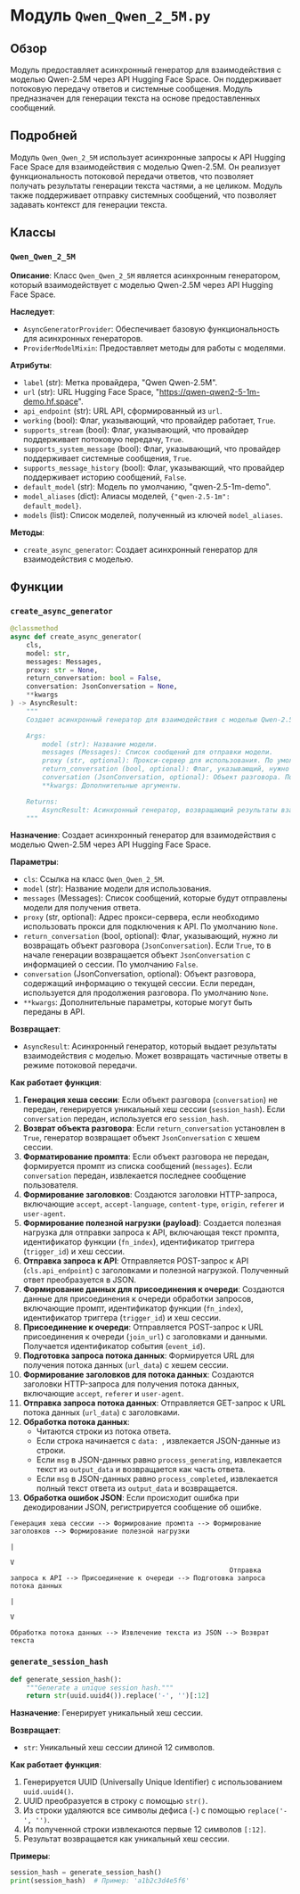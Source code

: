 # Модуль `Qwen_Qwen_2_5M.py`

## Обзор

Модуль предоставляет асинхронный генератор для взаимодействия с моделью Qwen-2.5M через API Hugging Face Space. Он поддерживает потоковую передачу ответов и системные сообщения. Модуль предназначен для генерации текста на основе предоставленных сообщений.

## Подробней

Модуль `Qwen_Qwen_2_5M` использует асинхронные запросы к API Hugging Face Space для взаимодействия с моделью Qwen-2.5M. Он реализует функциональность потоковой передачи ответов, что позволяет получать результаты генерации текста частями, а не целиком. Модуль также поддерживает отправку системных сообщений, что позволяет задавать контекст для генерации текста.

## Классы

### `Qwen_Qwen_2_5M`

**Описание**: Класс `Qwen_Qwen_2_5M` является асинхронным генератором, который взаимодействует с моделью Qwen-2.5M через API Hugging Face Space.

**Наследует**:
- `AsyncGeneratorProvider`: Обеспечивает базовую функциональность для асинхронных генераторов.
- `ProviderModelMixin`: Предоставляет методы для работы с моделями.

**Атрибуты**:
- `label` (str): Метка провайдера, "Qwen Qwen-2.5M".
- `url` (str): URL Hugging Face Space, "https://qwen-qwen2-5-1m-demo.hf.space".
- `api_endpoint` (str): URL API, сформированный из `url`.
- `working` (bool): Флаг, указывающий, что провайдер работает, `True`.
- `supports_stream` (bool): Флаг, указывающий, что провайдер поддерживает потоковую передачу, `True`.
- `supports_system_message` (bool): Флаг, указывающий, что провайдер поддерживает системные сообщения, `True`.
- `supports_message_history` (bool): Флаг, указывающий, что провайдер поддерживает историю сообщений, `False`.
- `default_model` (str): Модель по умолчанию, "qwen-2.5-1m-demo".
- `model_aliases` (dict): Алиасы моделей, `{"qwen-2.5-1m": default_model}`.
- `models` (list): Список моделей, полученный из ключей `model_aliases`.

**Методы**:
- `create_async_generator`: Создает асинхронный генератор для взаимодействия с моделью.

## Функции

### `create_async_generator`

```python
@classmethod
async def create_async_generator(
    cls,
    model: str,
    messages: Messages,
    proxy: str = None,
    return_conversation: bool = False,
    conversation: JsonConversation = None,
    **kwargs
) -> AsyncResult:
    """
    Создает асинхронный генератор для взаимодействия с моделью Qwen-2.5M.

    Args:
        model (str): Название модели.
        messages (Messages): Список сообщений для отправки модели.
        proxy (str, optional): Прокси-сервер для использования. По умолчанию `None`.
        return_conversation (bool, optional): Флаг, указывающий, нужно ли возвращать объект разговора. По умолчанию `False`.
        conversation (JsonConversation, optional): Объект разговора. По умолчанию `None`.
        **kwargs: Дополнительные аргументы.

    Returns:
        AsyncResult: Асинхронный генератор, возвращающий результаты взаимодействия с моделью.
    """
```

**Назначение**: Создает асинхронный генератор для взаимодействия с моделью Qwen-2.5M через API Hugging Face Space.

**Параметры**:
- `cls`: Ссылка на класс `Qwen_Qwen_2_5M`.
- `model` (str): Название модели для использования.
- `messages` (Messages): Список сообщений, которые будут отправлены модели для получения ответа.
- `proxy` (str, optional): Адрес прокси-сервера, если необходимо использовать прокси для подключения к API. По умолчанию `None`.
- `return_conversation` (bool, optional): Флаг, указывающий, нужно ли возвращать объект разговора (`JsonConversation`). Если `True`, то в начале генерации возвращается объект `JsonConversation` с информацией о сессии. По умолчанию `False`.
- `conversation` (JsonConversation, optional): Объект разговора, содержащий информацию о текущей сессии. Если передан, используется для продолжения разговора. По умолчанию `None`.
- `**kwargs`: Дополнительные параметры, которые могут быть переданы в API.

**Возвращает**:
- `AsyncResult`: Асинхронный генератор, который выдает результаты взаимодействия с моделью. Может возвращать частичные ответы в режиме потоковой передачи.

**Как работает функция**:
1. **Генерация хеша сессии**: Если объект разговора (`conversation`) не передан, генерируется уникальный хеш сессии (`session_hash`). Если `conversation` передан, используется его `session_hash`.
2. **Возврат объекта разговора**: Если `return_conversation` установлен в `True`, генератор возвращает объект `JsonConversation` с хешем сессии.
3. **Форматирование промпта**: Если объект разговора не передан, формируется промпт из списка сообщений (`messages`). Если `conversation` передан, извлекается последнее сообщение пользователя.
4. **Формирование заголовков**: Создаются заголовки HTTP-запроса, включающие `accept`, `accept-language`, `content-type`, `origin`, `referer` и `user-agent`.
5. **Формирование полезной нагрузки (payload)**: Создается полезная нагрузка для отправки запроса к API, включающая текст промпта, идентификатор функции (`fn_index`), идентификатор триггера (`trigger_id`) и хеш сессии.
6. **Отправка запроса к API**: Отправляется POST-запрос к API (`cls.api_endpoint`) с заголовками и полезной нагрузкой. Полученный ответ преобразуется в JSON.
7. **Формирование данных для присоединения к очереди**: Создаются данные для присоединения к очереди обработки запросов, включающие промпт, идентификатор функции (`fn_index`), идентификатор триггера (`trigger_id`) и хеш сессии.
8. **Присоединение к очереди**: Отправляется POST-запрос к URL присоединения к очереди (`join_url`) с заголовками и данными. Получается идентификатор события (`event_id`).
9. **Подготовка запроса потока данных**: Формируется URL для получения потока данных (`url_data`) с хешем сессии.
10. **Формирование заголовков для потока данных**: Создаются заголовки HTTP-запроса для получения потока данных, включающие `accept`, `referer` и `user-agent`.
11. **Отправка запроса потока данных**: Отправляется GET-запрос к URL потока данных (`url_data`) с заголовками.
12. **Обработка потока данных**:
    - Читаются строки из потока ответа.
    - Если строка начинается с `data: `, извлекается JSON-данные из строки.
    - Если `msg` в JSON-данных равно `process_generating`, извлекается текст из `output_data` и возвращается как часть ответа.
    - Если `msg` в JSON-данных равно `process_completed`, извлекается полный текст ответа из `output_data` и возвращается.
13. **Обработка ошибок JSON**: Если происходит ошибка при декодировании JSON, регистрируется сообщение об ошибке.

```
Генерация хеша сессии --> Формирование промпта --> Формирование заголовков --> Формирование полезной нагрузки
                                                                                                    |
                                                                                                    V
                                                       Отправка запроса к API --> Присоединение к очереди --> Подготовка запроса потока данных
                                                                                                    |
                                                                                                    V
                                                                            Обработка потока данных --> Извлечение текста из JSON --> Возврат текста
```

### `generate_session_hash`

```python
def generate_session_hash():
    """Generate a unique session hash."""
    return str(uuid.uuid4()).replace('-', '')[:12]
```

**Назначение**: Генерирует уникальный хеш сессии.

**Возвращает**:
- `str`: Уникальный хеш сессии длиной 12 символов.

**Как работает функция**:
1. Генерируется UUID (Universally Unique Identifier) с использованием `uuid.uuid4()`.
2. UUID преобразуется в строку с помощью `str()`.
3. Из строки удаляются все символы дефиса (`-`) с помощью `replace('-', '')`.
4. Из полученной строки извлекаются первые 12 символов `[:12]`.
5. Результат возвращается как уникальный хеш сессии.

**Примеры**:
```python
session_hash = generate_session_hash()
print(session_hash)  # Пример: 'a1b2c3d4e5f6'